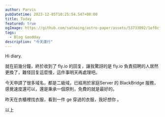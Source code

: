 ```yaml
---
author: Parvis
pubDatetime: 2023-12-05T10:25:54.547+08:00
title: Today
featured: true
ogImage: https://github.com/satnaing/astro-paper/assets/53733092/1ef0cf03-8137-4d67-ac81-84a032119e3a
tags:
  - Blog Goodday
description: "今天還行"
---
```


Hi diary.    

就在前幾分鐘，終於收到了 fly.io 的回复，讓我驚訝的是 fly.io 負責招聘的人居然更換了，難怪回复這麼慢，這件事明天再處理吧。     

今天申請了很多域名，都是二級域，已經用於家庭Server 的 BlackBridge 服務，感覺速度還可以，還是秉承一個原則，免費的就是最好的。    

昨天在衣櫃裡找衣服，看到一件 ge 穿過的衣服，我好想你 。     

以上     


